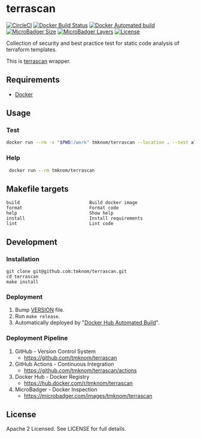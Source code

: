 # terrascan

[![CircleCI](https://circleci.com/gh/tmknom/terrascan.svg?style=svg)](https://circleci.com/gh/tmknom/terrascan)
[![Docker Build Status](https://img.shields.io/docker/build/tmknom/terrascan.svg)](https://hub.docker.com/r/tmknom/terrascan/builds/)
[![Docker Automated build](https://img.shields.io/docker/automated/tmknom/terrascan.svg)](https://hub.docker.com/r/tmknom/terrascan/)
[![MicroBadger Size](https://img.shields.io/microbadger/image-size/tmknom/terrascan.svg)](https://microbadger.com/images/tmknom/terrascan)
[![MicroBadger Layers](https://img.shields.io/microbadger/layers/tmknom/terrascan.svg)](https://microbadger.com/images/tmknom/terrascan)
[![License](https://img.shields.io/github/license/tmknom/terrascan.svg)](https://opensource.org/licenses/Apache-2.0)

Collection of security and best practice test for static code analysis of terraform templates.

This is [terrascan](https://github.com/tmknom/yamllint) wrapper.

## Requirements

- [Docker](https://www.docker.com/)

## Usage

### Test

```sh
docker run --rm -v "$PWD:/work" tmknom/terrascan --location . --test all
```

### Help

```sh
 docker run --rm tmknom/terrascan
```

## Makefile targets

```text
build                          Build docker image
format                         Format code
help                           Show help
install                        Install requirements
lint                           Lint code
```

## Development

### Installation

```shell
git clone git@github.com:tmknom/terrascan.git
cd terrascan
make install
```

### Deployment

1. Bump [VERSION](https://raw.githubusercontent.com/tmknom/terrascan/master/VERSION) file.
2. Run `make release`.
3. Automatically deployed by "[Docker Hub Automated Build](https://docs.docker.com/docker-hub/builds/)".

### Deployment Pipeline

1. GitHub - Version Control System
   - <https://github.com/tmknom/terrascan>
2. GitHub Actions - Continuous Integration
   - <https://github.com/tmknom/terrascan/actions>
3. Docker Hub - Docker Registry
   - <https://hub.docker.com/r/tmknom/terrascan>
4. MicroBadger - Docker Inspection
   - <https://microbadger.com/images/tmknom/terrascan>

## License

Apache 2 Licensed. See LICENSE for full details.
